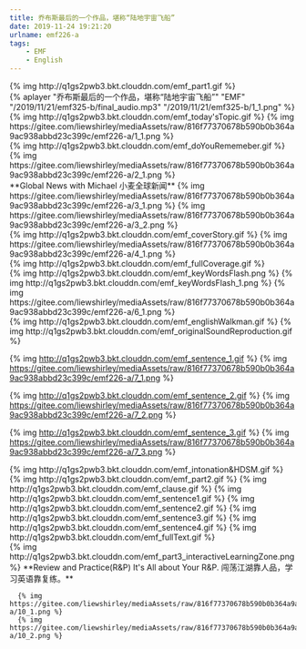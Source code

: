 ```yaml
---
title: 乔布斯最后的一个作品，堪称“陆地宇宙飞船”
date: 2019-11-24 19:21:20
urlname: emf226-a
tags:
    - EMF
    - English
---
```

 [//]: # (Part1 今日课程)
 <div>{% img http://q1gs2pwb3.bkt.clouddn.com/emf_part1.gif %}</div>
 <!-- more -->
 
 <div>
  {% aplayer "乔布斯最后的一个作品，堪称“陆地宇宙飞船”" "EMF" "/2019/11/21/emf325-b/final_audio.mp3"  "/2019/11/21/emf325-b/1_1.png" %}
  </div>
  
  [//]: # (今日话题 Today's Topic)
  <div> 
  {% img http://q1gs2pwb3.bkt.clouddn.com/emf_today'sTopic.gif %}
  {% img https://gitee.com/liewshirley/mediaAssets/raw/816f77370678b590b0b364a9ac938abbd23c399c/emf226-a/1_1.png %}
  </div>
  
  
  [//]: # (温故知新 Do You Remember?)
  <div>
  {% img http://q1gs2pwb3.bkt.clouddn.com/emf_doYouRememeber.gif %}
  {% img https://gitee.com/liewshirley/mediaAssets/raw/816f77370678b590b0b364a9ac938abbd23c399c/emf226-a/2_1.png %}
  </div>
  
  
  [//]: # (Global News with Michael 小麦全球新闻)
  <div>
  **Global News with Michael 小麦全球新闻**
  {% img https://gitee.com/liewshirley/mediaAssets/raw/816f77370678b590b0b364a9ac938abbd23c399c/emf226-a/3_1.png %}
  {% img https://gitee.com/liewshirley/mediaAssets/raw/816f77370678b590b0b364a9ac938abbd23c399c/emf226-a/3_2.png %}
  </div>
  
  
  [//]: # (核心报道 Cover Story)
  <div>
  {% img http://q1gs2pwb3.bkt.clouddn.com/emf_coverStory.gif %}
  {% img https://gitee.com/liewshirley/mediaAssets/raw/816f77370678b590b0b364a9ac938abbd23c399c/emf226-a/4_1.png %}
  </div>
  
  
  [//]: # (全文讲解 Full Coverage)
  <div>{% img http://q1gs2pwb3.bkt.clouddn.com/emf_fullCoverage.gif %}</div>
  
  
  [//]: # (核心词汇 Key Words Flash)
  <div>
  {% img http://q1gs2pwb3.bkt.clouddn.com/emf_keyWordsFlash.png %}
  {% img http://q1gs2pwb3.bkt.clouddn.com/emf_keyWordsFlash_1.png %}
  {% img https://gitee.com/liewshirley/mediaAssets/raw/816f77370678b590b0b364a9ac938abbd23c399c/emf226-a/6_1.png %}
  </div>
  
  
  [//]: # (英语随身听 English Walkman)
  <div>
  {% img http://q1gs2pwb3.bkt.clouddn.com/emf_englishWalkman.gif %}
  {% img http://q1gs2pwb3.bkt.clouddn.com/emf_originalSoundReproduction.gif %}

  {% img http://q1gs2pwb3.bkt.clouddn.com/emf_sentence_1.gif %}
  {% img https://gitee.com/liewshirley/mediaAssets/raw/816f77370678b590b0b364a9ac938abbd23c399c/emf226-a/7_1.png %}

  {% img http://q1gs2pwb3.bkt.clouddn.com/emf_sentence_2.gif %}
  {% img https://gitee.com/liewshirley/mediaAssets/raw/816f77370678b590b0b364a9ac938abbd23c399c/emf226-a/7_2.png %}

  {% img http://q1gs2pwb3.bkt.clouddn.com/emf_sentence_3.gif %}
  {% img https://gitee.com/liewshirley/mediaAssets/raw/816f77370678b590b0b364a9ac938abbd23c399c/emf226-a/7_3.png %}
  </div>
  
  [//]: # (语音语调及高清慢动作 Intonation and HDSM)
  <div>
  {% img http://q1gs2pwb3.bkt.clouddn.com/emf_intonation&HDSM.gif %}
  </div>
  
  [//]: # (Part2 重点跟读)
  <div>
  {% img http://q1gs2pwb3.bkt.clouddn.com/emf_part2.gif %}
    {% img http://q1gs2pwb3.bkt.clouddn.com/emf_clause.gif %}
    {% img http://q1gs2pwb3.bkt.clouddn.com/emf_sentence1.gif %}
    {% img http://q1gs2pwb3.bkt.clouddn.com/emf_sentence2.gif %}
    {% img http://q1gs2pwb3.bkt.clouddn.com/emf_sentence3.gif %}
    {% img http://q1gs2pwb3.bkt.clouddn.com/emf_sentence4.gif %}
    {% img http://q1gs2pwb3.bkt.clouddn.com/emf_fullText.gif %}
  </div>
  
  [//]: # (Part3 互动学习区)
  <div>
  {% img http://q1gs2pwb3.bkt.clouddn.com/emf_part3_interactiveLearningZone.png %}
    **Review and Practice(R&P)
      It's All about Your R&P. 闯荡江湖靠人品，学习英语靠复练。**
      
      {% img https://gitee.com/liewshirley/mediaAssets/raw/816f77370678b590b0b364a9ac938abbd23c399c/emf226-a/10_1.png %}
      {% img https://gitee.com/liewshirley/mediaAssets/raw/816f77370678b590b0b364a9ac938abbd23c399c/emf226-a/10_2.png %}
  </div>

